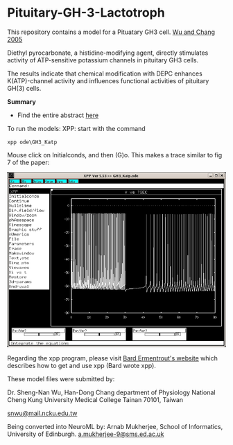# Pituitary-GH-3-Lactotroph
This repository contains a model for a Pituatary GH3 cell. [Wu and Chang 2005](https://senselab.med.yale.edu/ModelDB/ShowModel?model=62272&file=/GH3_Katp/readme.html#tabs-1)

Diethyl pyrocarbonate, a histidine-modifying agent, directly stimulates activity of ATP-sensitive potassium channels in pituitary GH3 cells.

The results indicate that chemical 
modification with DEPC enhances K(ATP)-channel activity and 
influences functional activities of pituitary GH(3) cells.

**Summary**
- Find the entire abstract [here](readme.html)

To run the models:
XPP: start with the command

```
xpp ode\GH3_Katp
```

Mouse click on Initialconds, and then (G)o.
This makes a trace similar to fig 7 of the paper:

![alt text](https://github.com/doorkn-b/Pituitary-GH-3-Lactotroph/blob/main/v_vs_t.jpg)

Regarding the xpp program, please visit [Bard Ermentrout's website](https://sites.pitt.edu/~phase/)
 which describes how to get and use xpp (Bard wrote xpp).
 
 These model files were submitted by:

Dr. Sheng-Nan Wu, Han-Dong Chang
department of Physiology
National Cheng Kung University Medical College Tainan 70101, Taiwan

snwu@mail.ncku.edu.tw

Being converted into NeuroML by:
Arnab Mukherjee, 
School of Informatics,
University of Edinburgh.
a.mukherjee-9@sms.ed.ac.uk


